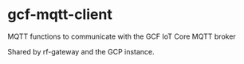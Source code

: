# gcf-mqtt-client
MQTT functions to communicate with the GCF IoT Core MQTT broker

Shared by rf-gateway and the GCP instance.

